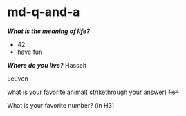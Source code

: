 # md-q-and-a
<b><i>What is the meaning of life?</b></i>
* 42
* have fun


<b><i>Where do you live?</i></b>
Hasselt

Leuven

what is your favorite animal( strikethrough your answer)
~~fish~~

What is your favorite number? (in H3)

